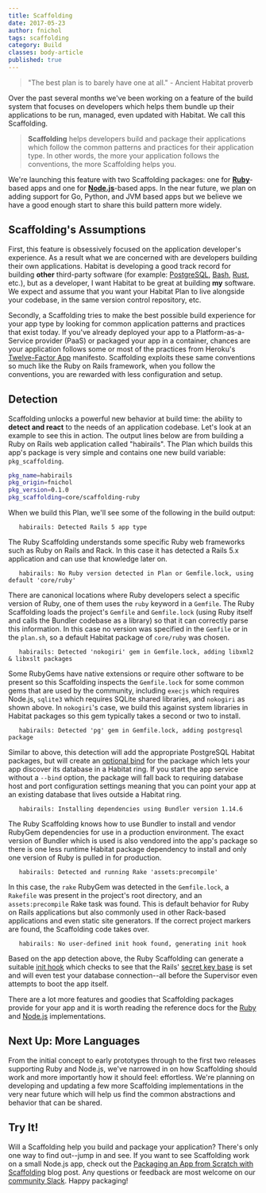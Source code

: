 ```yaml
---
title: Scaffolding
date: 2017-05-23
author: fnichol
tags: scaffolding
category: Build
classes: body-article
published: true
---
```


> "The best plan is to barely have one at all." - Ancient Habitat proverb

Over the past several months we've been working on a feature of the build system that focuses on developers which helps them bundle up their applications to be run, managed, even updated with Habitat. We call this Scaffolding.

> **Scaffolding** helps developers build and package their applications which follow the common patterns and practices for their application type. In other words, the more your application follows the conventions, the more Scaffolding helps you.

We're launching this feature with two Scaffolding packages: one for [**Ruby**](https://github.com/habitat-sh/core-plans/tree/master/scaffolding-ruby)-based apps and one for [**Node.js**](https://github.com/habitat-sh/core-plans/tree/master/scaffolding-node)-based apps. In the near future, we plan on adding support for Go, Python, and JVM based apps but we believe we have a good enough start to share this build pattern more widely.

## Scaffolding's Assumptions

First, this feature is obsessively focused on the application developer's experience. As a result what we are concerned with are developers building their own applications. Habitat is developing a good track record for building **other** third-party software (for example: [PostgreSQL](https://app.habitat.sh/#/pkgs/core/postgresql), [Bash](https://app.habitat.sh/#/pkgs/core/bash), [Rust](https://app.habitat.sh/#/pkgs/core/rust), etc.), but as a developer, I want Habitat to be great at building **my** software. We expect and assume that you want your Habitat Plan to live alongside your codebase, in the same version control repository, etc.

Secondly, a Scaffolding tries to make the best possible build experience for your app type by looking for common application patterns and practices that exist today. If you've already deployed your app to a Platform-as-a-Service provider (PaaS) or packaged your app in a container, chances are your application follows some or most of the practices from Heroku's [Twelve-Factor App](https://12factor.net/) manifesto. Scaffolding exploits these same conventions so much like the Ruby on Rails framework, when you follow the conventions, you are rewarded with less configuration and setup.

## Detection

Scaffolding unlocks a powerful new behavior at build time: the ability to **detect and react** to the needs of an application codebase. Let's look at an example to see this in action. The output lines below are from building a Ruby on Rails web application called "habirails". The Plan which builds this app's package is very simple and contains one new build variable: `pkg_scaffolding`.

```bash
pkg_name=habirails
pkg_origin=fnichol
pkg_version=0.1.0
pkg_scaffolding=core/scaffolding-ruby
```

When we build this Plan, we'll see some of the following in the build output:

```
   habirails: Detected Rails 5 app type
```

The Ruby Scaffolding understands some specific Ruby web frameworks such as Ruby on Rails and Rack. In this case it has detected a Rails 5.x application and can use that knowledge later on.

```
   habirails: No Ruby version detected in Plan or Gemfile.lock, using default 'core/ruby'
```

There are canonical locations where Ruby developers select a specific version of Ruby, one of them uses the `ruby` keyword in a `Gemfile`. The Ruby Scaffolding loads the project's `Gemfile` and `Gemfile.lock` (using Ruby itself and calls the Bundler codebase as a library) so that it can correctly parse this information. In this case no version was specified in the `Gemfile` or in the `plan.sh`, so a default Habitat package of `core/ruby` was chosen.

```
   habirails: Detected 'nokogiri' gem in Gemfile.lock, adding libxml2 & libxslt packages
```

Some RubyGems have native extensions or require other software to be present so this Scaffolding inspects the `Gemfile.lock` for some common gems that are used by the community, including `execjs` which requires Node.js, `sqlite3` which requires SQLite shared libraries, and `nokogiri` as shown above. In `nokogiri`'s case, we build this against system libraries in Habitat packages so this gem typically takes a second or two to install.

```
   habirails: Detected 'pg' gem in Gemfile.lock, adding postgresql package
```

Similar to above, this detection will add the appropriate PostgreSQL Habitat packages, but will create an [optional bind](/docs/developing-packages#pkg-binds) for the package which lets your app discover its database in a Habitat ring. If you start the app service without a `--bind` option, the package will fall back to requiring database host and port configuration settings meaning that you can point your app at an existing database that lives outside a Habitat ring.

```
   habirails: Installing dependencies using Bundler version 1.14.6
```

The Ruby Scaffolding knows how to use Bundler to install and vendor RubyGem dependencies for use in a production environment.      The exact version of Bundler which is used is also vendored into the app's package so there is one less runtime Habitat package dependency to install and only one version of Ruby is pulled in for production.

```
   habirails: Detected and running Rake 'assets:precompile'
```

In this case, the `rake` RubyGem was detected in the `Gemfile.lock`, a `Rakefile` was present in the project's root directory, and an `assets:precompile` Rake task was found. This is default behavior for Ruby on Rails applications but also commonly used in other Rack-based applications and even static site generators. If the correct project markers are found, the Scaffolding code takes over.

```
   habirails: No user-defined init hook found, generating init hook
```

Based on the app detection above, the Ruby Scaffolding can generate a suitable [init hook](/docs/reference#reference-hooks) which checks to see that the Rails' [secret key base](http://guides.rubyonrails.org/security.html#session-storage) is set and will even test your database connection--all before the Supervisor even attempts to boot the app itself.

There are a lot more features and goodies that Scaffolding packages provide for your app and it is worth reading the reference docs for the [Ruby](https://github.com/habitat-sh/core-plans/blob/master/scaffolding-ruby/doc/reference.md) and [Node.js](https://github.com/habitat-sh/core-plans/blob/master/scaffolding-node/doc/reference.md) implementations.

## Next Up: More Languages

From the initial concept to early prototypes through to the first two releases supporting Ruby and Node.js, we've narrowed in on how Scaffolding should work and more importantly how it should feel: effortless. We're planning on developing and updating a few more Scaffolding implementations in the very near future which will help us find the common abstractions and behavior that can be shared.

## Try It!

Will a Scaffolding help you build and package your application? There's only one way to find out--jump in and see. If you want to see Scaffolding work on a small Node.js app, check out the [Packaging an App from Scratch with Scaffolding](/blog/2017/05/Scaffolding-App-From-Scratch) blog post. Any questions or feedback are most welcome on our [community Slack](http://slack.habitat.sh/). Happy packaging!
